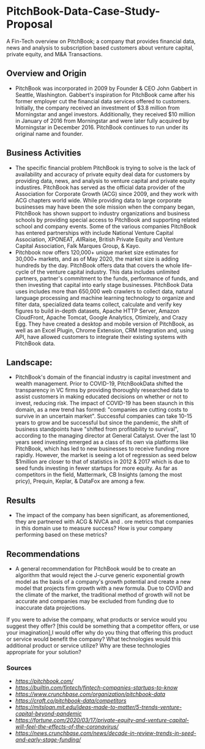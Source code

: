  # PitchBook-Data-Case-Study-Proposal
A Fin-Tech overview on PitchBook; a company that provides financial data, news and analysis to subscription based customers about venture capital, private equity, and M&A Transactions.

## Overview and Origin
* PitchBook was incorporated in 2009 by Founder & CEO John Gabbert in Seattle, Washington. Gabbert's inspiration for PitchBook came after his former employer cut the financial data services offered to customers. Initially, the company received an investment of $3.8 million from Morningstar and angel investors. Additionally, they received $10 million in January of 2016 from Morningstar and were later fully acquired by Morningstar in December 2016. PitchBook continues to run under its original name and founder. 

## Business Activities
* The specific financial problem PitchBook is trying to solve is the lack of availability and accuracy of private equity deal data for customers by providing data, news, and analysis to venture capital and private equity industires.  PitchBook has served as the official data provider of the Association for Corporate Growth (ACG) since 2009, and they work with ACG chapters world wide. While providing data to large corporate businesses may have been the sole mission when the company began, PitchBook has shown support to industry organizations and business schools by providing special access to PitchBook and supporting related school and company events. Some of the various companies PitchBook has entered partnerships with include National Venture Capital Association,  XPONEAT, *All*Raise, British Private Equity and Venture Capital Association, Falk Marques Group, & Kayo.
* Pitchbook now offers 120,000+ unique market size estimates for 30,000+ markets, and as of May 2020, the market size is adding hundreds by the day. PitchBook offers data that covers the whole life-cycle of the venture capital industry. This data includes unlimited partners, partner's commitment to the funds, performance of funds, and then investing that capital into early stage businesses. PitchBook Data uses includes more than 650,000 web crawlers to collect data, natural language processing and machine learning technology to organize and filter data, specialized data teams collect, calculate and verify key figures to build in-depth datasets, Apache HTTP Server, Amazon CloudFront, Apache Tomcat, Google Analytics, Otimizely, and Crazy Egg. They have created a desktop and mobile version of PitchBook, as well as an Excel Plugin, Chrome Extension, CRM Integration and, using API, have allowed customers to integrate their existing systems with PitchBook data.

## Landscape:
* PitchBook's domain of the financial industry is capital investment and wealth management. Prior to COVID-19, PitchBookData shifted the transparency in VC firms by providing thoroughly researched data to assist customers in making educated decisions on whether or not to invest, reducing risk.  The impact of COVID-19 has been staunch in this domain, as a new trend has formed: "companies are cutting costs to survive in an uncertain market". Successful companies can take 10-15 years to grow and be successful but since the pandemic, the shift of business standpoints have "shifted from profitability to survival", according to the managing director at General Catalyst. Over the last 10 years seed investing emerged as a class of its own via platforms like PitchBook, which has led to new businesses to receive funding more rapidly. However, the market is seeing a lot of regression as seed below $1million are closer to that of statistics in 2012 & 2017 which is due to seed funds investing in fewer startups for more equity. As far as competitors in the field, Mattermark, CB Insights (among the most pricy), Prequin, Keplar, & DataFox are among a few. 


## Results
* The impact of the company has been significant, as aforementioned, they are partnered with ACG & NVCA and . ore metrics that companies in this domain use to measure success? How is your company performing based on these metrics?


## Recommendations
* A general recommendation for PitchBook would be to create an algorithm that would reject the J-curve generic exponential growth model as the basis of a company's growth potential and create a new model that projects firm growth with a new formula. Due to COVID and the climate of the market, the traditional method of growth will not be accurate and companies may be excluded from funding due to inaccurate data projections.   

If you were to advise the company, what products or service would you suggest they offer? [this could be something that a competitor offers, or use your imagination],I would offer 
why do you thing that offering this product or service would benefit the company? What technologies would this additional product or service utilize? Why are these technologies appropriate for your solution?




### Sources
* *https://pitchbook.com/*
* *https://builtin.com/fintech/fintech-companies-startups-to-know*
* *https://www.crunchbase.com/organization/pitchbook-data*
* *https://craft.co/pitchbook-data/competitors*
* *https://mitsloan.mit.edu/ideas-made-to-matter/5-trends-venture-capital-beyond-pandemic*
* *https://fortune.com/2020/03/17/private-equity-and-venture-capital-will-feel-the-effects-of-the-coronavirus/*
* *https://news.crunchbase.com/news/decade-in-review-trends-in-seed-and-early-stage-funding/*
